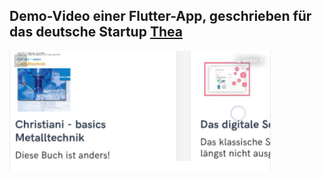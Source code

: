 ## Demo-Video einer Flutter-App, geschrieben für das deutsche Startup [Thea](https://www.thea-ar.de/)
[![](img/screenshot.png)](https://streamable.com/s7dpx9)